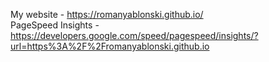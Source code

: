 My website - https://romanyablonski.github.io/ <br>
PageSpeed Insights - https://developers.google.com/speed/pagespeed/insights/?url=https%3A%2F%2Fromanyablonski.github.io